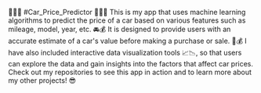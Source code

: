 🚗🤑🔮 #Car_Price_Predictor 🔮🤑🚗
This is my app that uses machine learning algorithms to predict the price of a car based on various features such as mileage, model, year, etc. 🚘💰
It is designed to provide users with an accurate estimate of a car's value before making a purchase or sale. 💸💰
I have also included interactive data visualization tools 📈📉, so that users can explore the data and gain insights into the factors that affect car prices.
Check out my repositories to see this app in action and to learn more about my other projects! 😎
